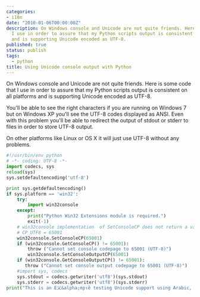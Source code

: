 ```yaml
---
categories:
- i18n
date: "2010-01-06T00:00:00Z"
description: On Windows console and Unicode are not quite friends. Here is some code that
  I use in order to assure that my Python scripts output is consistent on all platforms
  and is supporting Unicode encoded as UTF-8.
published: true
status: publish
tags:
  - python
title: Using Unicode console output with Python
---
```


On Windows console and Unicode are not quite friends. Here is some code that I use in order to assure that my Python scripts output is consistent on all platforms and is supporting Unicode encoded as UTF-8.<a id="more"></a><a id="more-282"></a>

You'll be able to see the right characters if you are running on Windows 7 but on Windows XP you'll see the UTF-8 codes displayed as ANSI. Even with this problem you'll be able to redirect the output of stdout or stderr to files in order to store UTF-8 output.

On other platforms like Linux or OS X it will just use UTF-8 without any problems.

```python
#!/usr/bin/env python
# -*- coding: UTF-8 -*-
import codecs, sys
reload(sys)
sys.setdefaultencoding('utf-8')

print sys.getdefaultencoding()
if sys.platform == 'win32':
    try:
        import win32console
    except:
        print("Python Win32 Extensions module is required.")
        exit(-1)
    # win32console implementation  of SetConsoleCP does not return a value
    # CP_UTF8 = 65001
    win32console.SetConsoleCP(65001)
    if (win32console.GetConsoleCP() != 65001):
        throw ("Cannot set console codepage to 65001 (UTF-8)")
        win32console.SetConsoleOutputCP(65001)
    if (win32console.GetConsoleOutputCP() != 65001):
       throw ("Cannot set console output codepage to 65001 (UTF-8)")
    #import sys, codecs
    sys.stdout = codecs.getwriter('utf8')(sys.stdout)
    sys.stderr = codecs.getwriter('utf8')(sys.stderr)
print("This is an Е乂&alpha;mp١ȅ testing Unicode support using Arabic, Latin, Cyrillic, Greek, Hebrew and CJK code points.n")
```